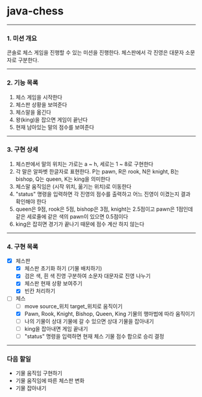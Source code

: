 # java-chess

---

### 1. 미션 개요
콘솔로 체스 게임을 진행할 수 있는 미션을 진행한다. 체스판에서 각 진영은 대문자 소문자로 구분한다.

---
### 2. 기능 목록
1. 체스 게임을 시작한다
2. 체스판 상황을 보여준다
3. 체스말을 옮긴다
4. 왕(king)을 잡으면 게임이 끝난다
5. 현재 남아있는 말의 점수를 보여준다

---
### 3. 구현 상세
1. 체스판에서 말의 위치는 가로는 a ~ h, 세로는 1 ~ 8로 구현한다
2. 각 말은 알파벳 한글자로 표현한다. P는 pawn, R은 rook, N은 knight, B는 bishop, Q는 queen, K는 king을 의미한다
3. 체스말 움직임은 (시작 위치, 옮기는 위치)로 이동한다
4. "status" 명령을 입력하면 각 진영의 점수를 출력하고 어느 진영이 이겼는지 결과 확인해야 한다
5. queen은 9점, rook은 5점, bishop은 3점, knight는 2.5점이고 pawn은 1점인데 같은 세로줄에 같은 색의 pawn이 있으면 0.5점이다
6. king은 잡히면 경기가 끝나기 때문에 점수 계산 하지 않는다

---
### 4. 구현 목록
- [x] 체스판
    - [x] 체스판 초기화 하기 (기물 배치하기)
    - [x] 검은 색, 흰 색 진영 구분하여 소문자 대문자로 진영 나누기
    - [x] 체스판 현재 상황 보여주기
    - [x] 빈칸 처리하기
- [ ] 체스
    - [ ] move source_위치 target_위치로 움직이기
    - [x] Pawn, Rook, Knight, Bishop, Queen, King 기물의 행마법에 따라 움직이기
    - [ ] 나의 기물이 상대 기물에 갈 수 있으면 상대 기물을 잡아내기
    - [ ] king을 잡아내면 게임 끝내기
    - [ ] "status" 명령을 입력하면 현재 체스 기물 점수 합으로 승리 결정
  
---
### 다음 할일
- 기물 움직임 구현하기
- 기물 움직임에 따른 체스판 변화
- 기물 잡아내기